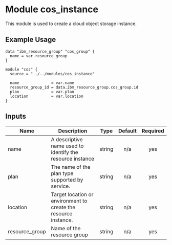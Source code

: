 # Module cos_instance

This module is used to create a cloud object storage instance.

## Example Usage
```
data "ibm_resource_group" "cos_group" {
  name = var.resource_group
}

module "cos" {
  source = "../../modules/cos_instance"

  name              = var.name
  resource_group_id = data.ibm_resource_group.cos_group.id
  plan              = var.plan
  location          = var.location
}

```

## Inputs

| Name | Description | Type | Default | Required |
|------|-------------|:----:|:-----:|:-----:|
| name | A descriptive name used to identify the resource instance | string | n/a | yes |
| plan | The name of the plan type supported by service.  | string | n/a | yes |
| location | Target location or environment to create the resource instance.  | string | n/a | yes |
| resource\_group | Name of the resource group | string | n/a | yes |
